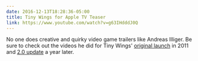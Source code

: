 ```yaml
---
date: 2016-12-13T18:28:36-05:00
title: Tiny Wings for Apple TV Teaser
link: https://www.youtube.com/watch?v=g63IHdddJ0Q
---
```

No one does creative and quirky video game trailers like Andreas Illiger. Be sure to check out the videos he did for Tiny Wings' [original launch](https://www.youtube.com/watch?v=x6pT_2E5xI0) in 2011 and [2.0 update](https://www.youtube.com/watch?v=AXUiyK1olZ8) a year later. 
